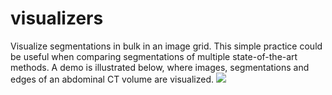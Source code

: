 # visualizers
Visualize segmentations in bulk in an image grid. This simple practice could be useful when comparing segmentations of multiple state-of-the-art methods.
A demo is illustrated below, where images, segmentations and edges of an abdominal CT volume are visualized.
![](./demo/demo.jpg)

